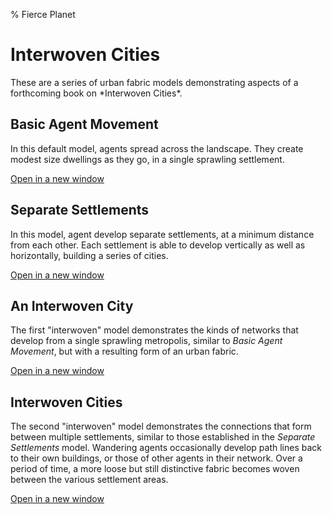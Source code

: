 % Fierce Planet


# Interwoven Cities


These are a series of urban fabric models demonstrating aspects of a
forthcoming book on \*Interwoven Cities\*.




Basic Agent Movement
--------------------

In this default model, agents spread across the landscape.
They create modest size dwellings as they go, in a single sprawling settlement.

[Open in a new window](projects/interwoven-cities/1.html)







Separate Settlements
----------------------

In this model, agent develop separate settlements, at a minimum 
distance from each other.
Each settlement is able to develop vertically as well as horizontally,
building a series of cities. 

[Open in a new window](projects/interwoven-cities/2.html)







An Interwoven City
------------------

The first "interwoven" model demonstrates the kinds of networks
that develop from a single sprawling metropolis, similar to
*Basic Agent Movement*, but with a resulting form of an urban fabric.

[Open in a new window](projects/interwoven-cities/3.html)







Interwoven Cities
-----------------

The second "interwoven" model demonstrates the connections that 
form between multiple settlements, similar to those established in the 
*Separate Settlements* model. Wandering agents occasionally
develop path lines back to their own buildings, or those of other 
agents in their network. Over a period of time, a more loose but still 
distinctive fabric becomes woven between the various settlement areas.


[Open in a new window](projects/interwoven-cities/4.html)









